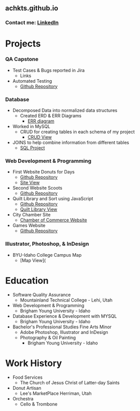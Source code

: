 ## achkts.github.io
### Contact me: [LinkedIn](https://www.linkedin.com/in/audrey-checketts/)

# Projects
### QA Capstone
- Test Cases & Bugs reported in Jira
  - Links
- Automated Testing 
  - [Github Repository](https://github.com/achkts/QACapstone)

### Database
- Decomposed Data into normalized data structures
  - Created ERD & ERR Diagrams
    - [ERR diagram](https://github.com/achkts/achkts.github.io/blob/main/docs/assets/final_ERR_Diagram_gamers_guild.jpg)
- Worked in MySQL
  - CRUD for creating tables in each schema of my project
    - [CRUD View](https://github.com/achkts/achkts.github.io/blob/main/docs/assets/CRUD_GenreTable.png)
- JOINS to help combine information from different tables
  - [SQL Project](https://github.com/achkts/achkts.github.io/blob/main/docs/assets/JoinPlayers.png)

### Web Development & Programming 
- First Website Donuts for Days
  - [Github Repository](https://github.com/achkts/wdd130/tree/master/donuts4days)
  - [Site View](https://achkts.github.io/wdd130/donuts4days/)
- Second Website Scoots
  - [Github Repository](https://github.com/achkts/wdd230/tree/main/scoots)
- Quilt Library and Sort using JavaScript
  - [Github Repository](https://github.com/achkts/quiltLibrary)
  - [Quilt Library View](https://github.com/achkts/achkts.github.io/blob/main/docs/assets/SusansQuilt.png)
- City Chamber Site
  - [Chamber of Commerce Website](https://achkts.github.io/wdd230/chamber/index.html) 
- Games Website 
  - [Github Repository](https://github.com/achkts/games_galore/tree/main/src)

### Illustrator, Photoshop, & InDesign
- BYU-Idaho College Campus Map
  - [Map View](

# Education
- Software Quality Assurance
   - Mountainland Technical College - Lehi, Utah
- Web Development & Programming
  - Brigham Young University - Idaho
- Database Experience & Development with MYSQL
  - Brigham Young University - Idaho
- Bachelor's Professional Studies Fine Arts Minor
  - Adobe Photoshop, Illustrator and InDesign
  - Photography & Oil Painting
      - Brigham Young University - Idaho

# Work History
- Food Services
  - The Church of Jesus Christ of Latter-day Saints
- Donut Artisan
  - Lee's MarketPlace Herriman, Utah
- Orchestra
  - Cello & Trombone
